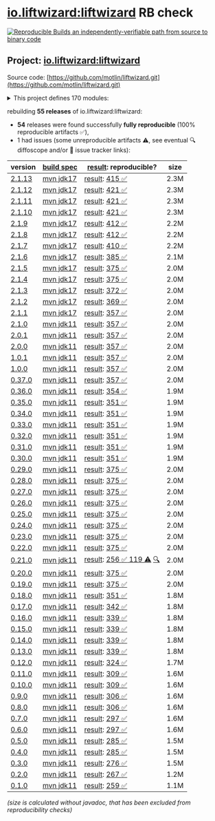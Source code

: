 [io.liftwizard:liftwizard](https://central.sonatype.com/artifact/io.liftwizard/liftwizard/versions) RB check
=======

[![Reproducible Builds](https://reproducible-builds.org/images/logos/rb.svg) an independently-verifiable path from source to binary code](https://reproducible-builds.org/)

## Project: [io.liftwizard:liftwizard](https://central.sonatype.com/artifact/io.liftwizard/liftwizard/versions)

Source code: [https://github.com/motlin/liftwizard.git](https://github.com/motlin/liftwizard.git)

<details><summary>This project defines 170 modules:</summary>

* [io.liftwizard:docs](https://central.sonatype.com/artifact/io.liftwizard/docs/2.1.13)
* [io.liftwizard:liftwizard](https://central.sonatype.com/artifact/io.liftwizard/liftwizard/2.1.13)
* [io.liftwizard:liftwizard-ansi-color-strip](https://central.sonatype.com/artifact/io.liftwizard/liftwizard-ansi-color-strip/2.1.13)
* [io.liftwizard:liftwizard-application](https://central.sonatype.com/artifact/io.liftwizard/liftwizard-application/2.1.13)
* [io.liftwizard:liftwizard-auth](https://central.sonatype.com/artifact/io.liftwizard/liftwizard-auth/2.1.13)
* [io.liftwizard:liftwizard-bom](https://central.sonatype.com/artifact/io.liftwizard/liftwizard-bom/2.1.13)
* [io.liftwizard:liftwizard-bundle](https://central.sonatype.com/artifact/io.liftwizard/liftwizard-bundle/2.1.13)
* [io.liftwizard:liftwizard-bundle-auth-filter](https://central.sonatype.com/artifact/io.liftwizard/liftwizard-bundle-auth-filter/2.1.13)
* [io.liftwizard:liftwizard-bundle-clock](https://central.sonatype.com/artifact/io.liftwizard/liftwizard-bundle-clock/2.1.13)
* [io.liftwizard:liftwizard-bundle-connection-manager](https://central.sonatype.com/artifact/io.liftwizard/liftwizard-bundle-connection-manager/2.1.13)
* [io.liftwizard:liftwizard-bundle-connection-manager-holder](https://central.sonatype.com/artifact/io.liftwizard/liftwizard-bundle-connection-manager-holder/2.1.13)
* [io.liftwizard:liftwizard-bundle-cors](https://central.sonatype.com/artifact/io.liftwizard/liftwizard-bundle-cors/2.1.13)
* [io.liftwizard:liftwizard-bundle-ddl-executor](https://central.sonatype.com/artifact/io.liftwizard/liftwizard-bundle-ddl-executor/2.1.13)
* [io.liftwizard:liftwizard-bundle-dynamic-bundles](https://central.sonatype.com/artifact/io.liftwizard/liftwizard-bundle-dynamic-bundles/2.1.13)
* [io.liftwizard:liftwizard-bundle-environment-config](https://central.sonatype.com/artifact/io.liftwizard/liftwizard-bundle-environment-config/2.1.13)
* [io.liftwizard:liftwizard-bundle-graphql](https://central.sonatype.com/artifact/io.liftwizard/liftwizard-bundle-graphql/2.1.13)
* [io.liftwizard:liftwizard-bundle-h2](https://central.sonatype.com/artifact/io.liftwizard/liftwizard-bundle-h2/2.1.13)
* [io.liftwizard:liftwizard-bundle-healthcheck-common-pool](https://central.sonatype.com/artifact/io.liftwizard/liftwizard-bundle-healthcheck-common-pool/2.1.13)
* [io.liftwizard:liftwizard-bundle-liquibase-migration](https://central.sonatype.com/artifact/io.liftwizard/liftwizard-bundle-liquibase-migration/2.1.13)
* [io.liftwizard:liftwizard-bundle-logging-config](https://central.sonatype.com/artifact/io.liftwizard/liftwizard-bundle-logging-config/2.1.13)
* [io.liftwizard:liftwizard-bundle-logging-http](https://central.sonatype.com/artifact/io.liftwizard/liftwizard-bundle-logging-http/2.1.13)
* [io.liftwizard:liftwizard-bundle-logging-uncaught-exception-handler](https://central.sonatype.com/artifact/io.liftwizard/liftwizard-bundle-logging-uncaught-exception-handler/2.1.13)
* [io.liftwizard:liftwizard-bundle-named-data-source](https://central.sonatype.com/artifact/io.liftwizard/liftwizard-bundle-named-data-source/2.1.13)
* [io.liftwizard:liftwizard-bundle-object-mapper](https://central.sonatype.com/artifact/io.liftwizard/liftwizard-bundle-object-mapper/2.1.13)
* [io.liftwizard:liftwizard-bundle-prioritized-api](https://central.sonatype.com/artifact/io.liftwizard/liftwizard-bundle-prioritized-api/2.1.13)
* [io.liftwizard:liftwizard-bundle-reladomo](https://central.sonatype.com/artifact/io.liftwizard/liftwizard-bundle-reladomo/2.1.13)
* [io.liftwizard:liftwizard-bundle-spa-redirect-filter](https://central.sonatype.com/artifact/io.liftwizard/liftwizard-bundle-spa-redirect-filter/2.1.13)
* [io.liftwizard:liftwizard-bundle-system-properties](https://central.sonatype.com/artifact/io.liftwizard/liftwizard-bundle-system-properties/2.1.13)
* [io.liftwizard:liftwizard-bundle-timezone](https://central.sonatype.com/artifact/io.liftwizard/liftwizard-bundle-timezone/2.1.13)
* [io.liftwizard:liftwizard-bundle-uuid](https://central.sonatype.com/artifact/io.liftwizard/liftwizard-bundle-uuid/2.1.13)
* [io.liftwizard:liftwizard-checkstyle](https://central.sonatype.com/artifact/io.liftwizard/liftwizard-checkstyle/2.1.13)
* [io.liftwizard:liftwizard-clock](https://central.sonatype.com/artifact/io.liftwizard/liftwizard-clock/2.1.13)
* [io.liftwizard:liftwizard-clock-incrementing](https://central.sonatype.com/artifact/io.liftwizard/liftwizard-clock-incrementing/2.1.13)
* [io.liftwizard:liftwizard-config](https://central.sonatype.com/artifact/io.liftwizard/liftwizard-config/2.1.13)
* [io.liftwizard:liftwizard-config-abstract](https://central.sonatype.com/artifact/io.liftwizard/liftwizard-config-abstract/2.1.13)
* [io.liftwizard:liftwizard-config-auth-filter](https://central.sonatype.com/artifact/io.liftwizard/liftwizard-config-auth-filter/2.1.13)
* [io.liftwizard:liftwizard-config-auth-filter-firebase](https://central.sonatype.com/artifact/io.liftwizard/liftwizard-config-auth-filter-firebase/2.1.13)
* [io.liftwizard:liftwizard-config-auth-filter-header](https://central.sonatype.com/artifact/io.liftwizard/liftwizard-config-auth-filter-header/2.1.13)
* [io.liftwizard:liftwizard-config-auth-filter-impersonation](https://central.sonatype.com/artifact/io.liftwizard/liftwizard-config-auth-filter-impersonation/2.1.13)
* [io.liftwizard:liftwizard-config-clock](https://central.sonatype.com/artifact/io.liftwizard/liftwizard-config-clock/2.1.13)
* [io.liftwizard:liftwizard-config-clock-fixed](https://central.sonatype.com/artifact/io.liftwizard/liftwizard-config-clock-fixed/2.1.13)
* [io.liftwizard:liftwizard-config-clock-incrementing](https://central.sonatype.com/artifact/io.liftwizard/liftwizard-config-clock-incrementing/2.1.13)
* [io.liftwizard:liftwizard-config-clock-system](https://central.sonatype.com/artifact/io.liftwizard/liftwizard-config-clock-system/2.1.13)
* [io.liftwizard:liftwizard-config-connection-manager](https://central.sonatype.com/artifact/io.liftwizard/liftwizard-config-connection-manager/2.1.13)
* [io.liftwizard:liftwizard-config-cors](https://central.sonatype.com/artifact/io.liftwizard/liftwizard-config-cors/2.1.13)
* [io.liftwizard:liftwizard-config-data-source](https://central.sonatype.com/artifact/io.liftwizard/liftwizard-config-data-source/2.1.13)
* [io.liftwizard:liftwizard-config-ddl-executor](https://central.sonatype.com/artifact/io.liftwizard/liftwizard-config-ddl-executor/2.1.13)
* [io.liftwizard:liftwizard-config-enabled](https://central.sonatype.com/artifact/io.liftwizard/liftwizard-config-enabled/2.1.13)
* [io.liftwizard:liftwizard-config-executor-service](https://central.sonatype.com/artifact/io.liftwizard/liftwizard-config-executor-service/2.1.13)
* [io.liftwizard:liftwizard-config-graphql](https://central.sonatype.com/artifact/io.liftwizard/liftwizard-config-graphql/2.1.13)
* [io.liftwizard:liftwizard-config-h2](https://central.sonatype.com/artifact/io.liftwizard/liftwizard-config-h2/2.1.13)
* [io.liftwizard:liftwizard-config-healthcheck-common-pool](https://central.sonatype.com/artifact/io.liftwizard/liftwizard-config-healthcheck-common-pool/2.1.13)
* [io.liftwizard:liftwizard-config-liquibase-migration](https://central.sonatype.com/artifact/io.liftwizard/liftwizard-config-liquibase-migration/2.1.13)
* [io.liftwizard:liftwizard-config-logging-buffered](https://central.sonatype.com/artifact/io.liftwizard/liftwizard-config-logging-buffered/2.1.13)
* [io.liftwizard:liftwizard-config-logging-config](https://central.sonatype.com/artifact/io.liftwizard/liftwizard-config-logging-config/2.1.13)
* [io.liftwizard:liftwizard-config-logging-filter-janino](https://central.sonatype.com/artifact/io.liftwizard/liftwizard-config-logging-filter-janino/2.1.13)
* [io.liftwizard:liftwizard-config-logging-filter-requesturl](https://central.sonatype.com/artifact/io.liftwizard/liftwizard-config-logging-filter-requesturl/2.1.13)
* [io.liftwizard:liftwizard-config-logging-http](https://central.sonatype.com/artifact/io.liftwizard/liftwizard-config-logging-http/2.1.13)
* [io.liftwizard:liftwizard-config-logging-logstash](https://central.sonatype.com/artifact/io.liftwizard/liftwizard-config-logging-logstash/2.1.13)
* [io.liftwizard:liftwizard-config-logging-logstash-console](https://central.sonatype.com/artifact/io.liftwizard/liftwizard-config-logging-logstash-console/2.1.13)
* [io.liftwizard:liftwizard-config-logging-logstash-encoder](https://central.sonatype.com/artifact/io.liftwizard/liftwizard-config-logging-logstash-encoder/2.1.13)
* [io.liftwizard:liftwizard-config-logging-logstash-file](https://central.sonatype.com/artifact/io.liftwizard/liftwizard-config-logging-logstash-file/2.1.13)
* [io.liftwizard:liftwizard-config-logging-logzio](https://central.sonatype.com/artifact/io.liftwizard/liftwizard-config-logging-logzio/2.1.13)
* [io.liftwizard:liftwizard-config-metrics-reporter-log4j](https://central.sonatype.com/artifact/io.liftwizard/liftwizard-config-metrics-reporter-log4j/2.1.13)
* [io.liftwizard:liftwizard-config-metrics-reporter-logback](https://central.sonatype.com/artifact/io.liftwizard/liftwizard-config-metrics-reporter-logback/2.1.13)
* [io.liftwizard:liftwizard-config-metrics-reporter-slf4j](https://central.sonatype.com/artifact/io.liftwizard/liftwizard-config-metrics-reporter-slf4j/2.1.13)
* [io.liftwizard:liftwizard-config-object-mapper](https://central.sonatype.com/artifact/io.liftwizard/liftwizard-config-object-mapper/2.1.13)
* [io.liftwizard:liftwizard-config-reladomo](https://central.sonatype.com/artifact/io.liftwizard/liftwizard-config-reladomo/2.1.13)
* [io.liftwizard:liftwizard-config-spa-redirect-filter](https://central.sonatype.com/artifact/io.liftwizard/liftwizard-config-spa-redirect-filter/2.1.13)
* [io.liftwizard:liftwizard-config-system-properties](https://central.sonatype.com/artifact/io.liftwizard/liftwizard-config-system-properties/2.1.13)
* [io.liftwizard:liftwizard-config-timezone](https://central.sonatype.com/artifact/io.liftwizard/liftwizard-config-timezone/2.1.13)
* [io.liftwizard:liftwizard-config-uuid](https://central.sonatype.com/artifact/io.liftwizard/liftwizard-config-uuid/2.1.13)
* [io.liftwizard:liftwizard-config-uuid-seed](https://central.sonatype.com/artifact/io.liftwizard/liftwizard-config-uuid-seed/2.1.13)
* [io.liftwizard:liftwizard-config-uuid-system](https://central.sonatype.com/artifact/io.liftwizard/liftwizard-config-uuid-system/2.1.13)
* [io.liftwizard:liftwizard-configuration-factory-json](https://central.sonatype.com/artifact/io.liftwizard/liftwizard-configuration-factory-json/2.1.13)
* [io.liftwizard:liftwizard-connection-manager](https://central.sonatype.com/artifact/io.liftwizard/liftwizard-connection-manager/2.1.13)
* [io.liftwizard:liftwizard-connection-manager-h2-memory](https://central.sonatype.com/artifact/io.liftwizard/liftwizard-connection-manager-h2-memory/2.1.13)
* [io.liftwizard:liftwizard-connection-manager-heroku](https://central.sonatype.com/artifact/io.liftwizard/liftwizard-connection-manager-heroku/2.1.13)
* [io.liftwizard:liftwizard-connection-manager-holder](https://central.sonatype.com/artifact/io.liftwizard/liftwizard-connection-manager-holder/2.1.13)
* [io.liftwizard:liftwizard-ddl-executor](https://central.sonatype.com/artifact/io.liftwizard/liftwizard-ddl-executor/2.1.13)
* [io.liftwizard:liftwizard-dependencies](https://central.sonatype.com/artifact/io.liftwizard/liftwizard-dependencies/2.1.13)
* [io.liftwizard:liftwizard-example-resources](https://central.sonatype.com/artifact/io.liftwizard/liftwizard-example-resources/2.1.13)
* [io.liftwizard:liftwizard-firebase-dependencies](https://central.sonatype.com/artifact/io.liftwizard/liftwizard-firebase-dependencies/2.1.13)
* [io.liftwizard:liftwizard-generator-plugins](https://central.sonatype.com/artifact/io.liftwizard/liftwizard-generator-plugins/2.1.13)
* [io.liftwizard:liftwizard-generator-reladomo-code-plugin](https://central.sonatype.com/artifact/io.liftwizard/liftwizard-generator-reladomo-code-plugin/2.1.13)
* [io.liftwizard:liftwizard-generator-reladomo-database-plugin](https://central.sonatype.com/artifact/io.liftwizard/liftwizard-generator-reladomo-database-plugin/2.1.13)
* [io.liftwizard:liftwizard-generator-xsd2bean-plugin](https://central.sonatype.com/artifact/io.liftwizard/liftwizard-generator-xsd2bean-plugin/2.1.13)
* [io.liftwizard:liftwizard-grandparent-build](https://central.sonatype.com/artifact/io.liftwizard/liftwizard-grandparent-build/2.1.13)
* [io.liftwizard:liftwizard-graphql](https://central.sonatype.com/artifact/io.liftwizard/liftwizard-graphql/2.1.13)
* [io.liftwizard:liftwizard-graphql-data-fetcher](https://central.sonatype.com/artifact/io.liftwizard/liftwizard-graphql-data-fetcher/2.1.13)
* [io.liftwizard:liftwizard-graphql-data-fetcher-async](https://central.sonatype.com/artifact/io.liftwizard/liftwizard-graphql-data-fetcher-async/2.1.13)
* [io.liftwizard:liftwizard-graphql-exception](https://central.sonatype.com/artifact/io.liftwizard/liftwizard-graphql-exception/2.1.13)
* [io.liftwizard:liftwizard-graphql-finder-fetcher](https://central.sonatype.com/artifact/io.liftwizard/liftwizard-graphql-finder-fetcher/2.1.13)
* [io.liftwizard:liftwizard-graphql-instrumentation](https://central.sonatype.com/artifact/io.liftwizard/liftwizard-graphql-instrumentation/2.1.13)
* [io.liftwizard:liftwizard-graphql-instrumentation-logging](https://central.sonatype.com/artifact/io.liftwizard/liftwizard-graphql-instrumentation-logging/2.1.13)
* [io.liftwizard:liftwizard-graphql-instrumentation-metrics](https://central.sonatype.com/artifact/io.liftwizard/liftwizard-graphql-instrumentation-metrics/2.1.13)
* [io.liftwizard:liftwizard-graphql-operation-fetcher](https://central.sonatype.com/artifact/io.liftwizard/liftwizard-graphql-operation-fetcher/2.1.13)
* [io.liftwizard:liftwizard-graphql-query-schema](https://central.sonatype.com/artifact/io.liftwizard/liftwizard-graphql-query-schema/2.1.13)
* [io.liftwizard:liftwizard-graphql-reladomo-meta](https://central.sonatype.com/artifact/io.liftwizard/liftwizard-graphql-reladomo-meta/2.1.13)
* [io.liftwizard:liftwizard-graphql-scalar-temporal](https://central.sonatype.com/artifact/io.liftwizard/liftwizard-graphql-scalar-temporal/2.1.13)
* [io.liftwizard:liftwizard-healthcheck-common-pool](https://central.sonatype.com/artifact/io.liftwizard/liftwizard-healthcheck-common-pool/2.1.13)
* [io.liftwizard:liftwizard-healthcheck-reladomo](https://central.sonatype.com/artifact/io.liftwizard/liftwizard-healthcheck-reladomo/2.1.13)
* [io.liftwizard:liftwizard-jackson](https://central.sonatype.com/artifact/io.liftwizard/liftwizard-jackson/2.1.13)
* [io.liftwizard:liftwizard-jackson-config](https://central.sonatype.com/artifact/io.liftwizard/liftwizard-jackson-config/2.1.13)
* [io.liftwizard:liftwizard-jackson-pretty-printer](https://central.sonatype.com/artifact/io.liftwizard/liftwizard-jackson-pretty-printer/2.1.13)
* [io.liftwizard:liftwizard-jetty-admin-login-service](https://central.sonatype.com/artifact/io.liftwizard/liftwizard-jetty-admin-login-service/2.1.13)
* [io.liftwizard:liftwizard-junit-application-testing](https://central.sonatype.com/artifact/io.liftwizard/liftwizard-junit-application-testing/2.1.13)
* [io.liftwizard:liftwizard-junit-extension-app](https://central.sonatype.com/artifact/io.liftwizard/liftwizard-junit-extension-app/2.1.13)
* [io.liftwizard:liftwizard-junit-extension-error-collector](https://central.sonatype.com/artifact/io.liftwizard/liftwizard-junit-extension-error-collector/2.1.13)
* [io.liftwizard:liftwizard-junit-extension-liquibase-migrations](https://central.sonatype.com/artifact/io.liftwizard/liftwizard-junit-extension-liquibase-migrations/2.1.13)
* [io.liftwizard:liftwizard-junit-extension-log-marker](https://central.sonatype.com/artifact/io.liftwizard/liftwizard-junit-extension-log-marker/2.1.13)
* [io.liftwizard:liftwizard-junit-extension-match-abstract](https://central.sonatype.com/artifact/io.liftwizard/liftwizard-junit-extension-match-abstract/2.1.13)
* [io.liftwizard:liftwizard-junit-extension-match-file](https://central.sonatype.com/artifact/io.liftwizard/liftwizard-junit-extension-match-file/2.1.13)
* [io.liftwizard:liftwizard-junit-extension-match-json](https://central.sonatype.com/artifact/io.liftwizard/liftwizard-junit-extension-match-json/2.1.13)
* [io.liftwizard:liftwizard-junit-rule-liquibase-migrations](https://central.sonatype.com/artifact/io.liftwizard/liftwizard-junit-rule-liquibase-migrations/2.1.13)
* [io.liftwizard:liftwizard-junit-rule-log-marker](https://central.sonatype.com/artifact/io.liftwizard/liftwizard-junit-rule-log-marker/2.1.13)
* [io.liftwizard:liftwizard-junit-rule-match-abstract](https://central.sonatype.com/artifact/io.liftwizard/liftwizard-junit-rule-match-abstract/2.1.13)
* [io.liftwizard:liftwizard-junit-rule-match-file](https://central.sonatype.com/artifact/io.liftwizard/liftwizard-junit-rule-match-file/2.1.13)
* [io.liftwizard:liftwizard-junit-rule-match-json](https://central.sonatype.com/artifact/io.liftwizard/liftwizard-junit-rule-match-json/2.1.13)
* [io.liftwizard:liftwizard-liquibase-simulated-sequence](https://central.sonatype.com/artifact/io.liftwizard/liftwizard-liquibase-simulated-sequence/2.1.13)
* [io.liftwizard:liftwizard-logging](https://central.sonatype.com/artifact/io.liftwizard/liftwizard-logging/2.1.13)
* [io.liftwizard:liftwizard-logging-buffered-appender](https://central.sonatype.com/artifact/io.liftwizard/liftwizard-logging-buffered-appender/2.1.13)
* [io.liftwizard:liftwizard-logging-filter-requesturl](https://central.sonatype.com/artifact/io.liftwizard/liftwizard-logging-filter-requesturl/2.1.13)
* [io.liftwizard:liftwizard-logging-mdc-closeable](https://central.sonatype.com/artifact/io.liftwizard/liftwizard-logging-mdc-closeable/2.1.13)
* [io.liftwizard:liftwizard-logging-p6spy](https://central.sonatype.com/artifact/io.liftwizard/liftwizard-logging-p6spy/2.1.13)
* [io.liftwizard:liftwizard-logging-uncaught-exception-handler](https://central.sonatype.com/artifact/io.liftwizard/liftwizard-logging-uncaught-exception-handler/2.1.13)
* [io.liftwizard:liftwizard-managed-file-system](https://central.sonatype.com/artifact/io.liftwizard/liftwizard-managed-file-system/2.1.13)
* [io.liftwizard:liftwizard-maven-build](https://central.sonatype.com/artifact/io.liftwizard/liftwizard-maven-build/2.1.13)
* [io.liftwizard:liftwizard-maven-reladomo-logger](https://central.sonatype.com/artifact/io.liftwizard/liftwizard-maven-reladomo-logger/2.1.13)
* [io.liftwizard:liftwizard-metrics-reporter-log4j](https://central.sonatype.com/artifact/io.liftwizard/liftwizard-metrics-reporter-log4j/2.1.13)
* [io.liftwizard:liftwizard-metrics-reporter-slf4j](https://central.sonatype.com/artifact/io.liftwizard/liftwizard-metrics-reporter-slf4j/2.1.13)
* [io.liftwizard:liftwizard-minimal-parent](https://central.sonatype.com/artifact/io.liftwizard/liftwizard-minimal-parent/2.1.13)
* [io.liftwizard:liftwizard-named-data-source-factory](https://central.sonatype.com/artifact/io.liftwizard/liftwizard-named-data-source-factory/2.1.13)
* [io.liftwizard:liftwizard-parent-build](https://central.sonatype.com/artifact/io.liftwizard/liftwizard-parent-build/2.1.13)
* [io.liftwizard:liftwizard-principal-firebase](https://central.sonatype.com/artifact/io.liftwizard/liftwizard-principal-firebase/2.1.13)
* [io.liftwizard:liftwizard-profile-parent](https://central.sonatype.com/artifact/io.liftwizard/liftwizard-profile-parent/2.1.13)
* [io.liftwizard:liftwizard-reladomo](https://central.sonatype.com/artifact/io.liftwizard/liftwizard-reladomo/2.1.13)
* [io.liftwizard:liftwizard-reladomo-graphql-data-fetcher](https://central.sonatype.com/artifact/io.liftwizard/liftwizard-reladomo-graphql-data-fetcher/2.1.13)
* [io.liftwizard:liftwizard-reladomo-graphql-deep-fetcher](https://central.sonatype.com/artifact/io.liftwizard/liftwizard-reladomo-graphql-deep-fetcher/2.1.13)
* [io.liftwizard:liftwizard-reladomo-graphql-operation](https://central.sonatype.com/artifact/io.liftwizard/liftwizard-reladomo-graphql-operation/2.1.13)
* [io.liftwizard:liftwizard-reladomo-operation-compiler](https://central.sonatype.com/artifact/io.liftwizard/liftwizard-reladomo-operation-compiler/2.1.13)
* [io.liftwizard:liftwizard-reladomo-operation-grammar](https://central.sonatype.com/artifact/io.liftwizard/liftwizard-reladomo-operation-grammar/2.1.13)
* [io.liftwizard:liftwizard-reladomo-serialize](https://central.sonatype.com/artifact/io.liftwizard/liftwizard-reladomo-serialize/2.1.13)
* [io.liftwizard:liftwizard-reladomo-simulated-sequence](https://central.sonatype.com/artifact/io.liftwizard/liftwizard-reladomo-simulated-sequence/2.1.13)
* [io.liftwizard:liftwizard-reladomo-simulated-sequence-ddls](https://central.sonatype.com/artifact/io.liftwizard/liftwizard-reladomo-simulated-sequence-ddls/2.1.13)
* [io.liftwizard:liftwizard-reladomo-test-extension](https://central.sonatype.com/artifact/io.liftwizard/liftwizard-reladomo-test-extension/2.1.13)
* [io.liftwizard:liftwizard-reladomo-test-resource-writer](https://central.sonatype.com/artifact/io.liftwizard/liftwizard-reladomo-test-resource-writer/2.1.13)
* [io.liftwizard:liftwizard-reladomo-test-rule](https://central.sonatype.com/artifact/io.liftwizard/liftwizard-reladomo-test-rule/2.1.13)
* [io.liftwizard:liftwizard-reladomo-timestamp](https://central.sonatype.com/artifact/io.liftwizard/liftwizard-reladomo-timestamp/2.1.13)
* [io.liftwizard:liftwizard-rewrite](https://central.sonatype.com/artifact/io.liftwizard/liftwizard-rewrite/2.1.13)
* [io.liftwizard:liftwizard-servlet](https://central.sonatype.com/artifact/io.liftwizard/liftwizard-servlet/2.1.13)
* [io.liftwizard:liftwizard-servlet-logging](https://central.sonatype.com/artifact/io.liftwizard/liftwizard-servlet-logging/2.1.13)
* [io.liftwizard:liftwizard-servlet-logging-correlation-id](https://central.sonatype.com/artifact/io.liftwizard/liftwizard-servlet-logging-correlation-id/2.1.13)
* [io.liftwizard:liftwizard-servlet-logging-log4j-map](https://central.sonatype.com/artifact/io.liftwizard/liftwizard-servlet-logging-log4j-map/2.1.13)
* [io.liftwizard:liftwizard-servlet-logging-logstash-encoder](https://central.sonatype.com/artifact/io.liftwizard/liftwizard-servlet-logging-logstash-encoder/2.1.13)
* [io.liftwizard:liftwizard-servlet-logging-mdc](https://central.sonatype.com/artifact/io.liftwizard/liftwizard-servlet-logging-mdc/2.1.13)
* [io.liftwizard:liftwizard-servlet-logging-mdc-clear-all](https://central.sonatype.com/artifact/io.liftwizard/liftwizard-servlet-logging-mdc-clear-all/2.1.13)
* [io.liftwizard:liftwizard-servlet-logging-mdc-clear-keys](https://central.sonatype.com/artifact/io.liftwizard/liftwizard-servlet-logging-mdc-clear-keys/2.1.13)
* [io.liftwizard:liftwizard-servlet-logging-opentracing](https://central.sonatype.com/artifact/io.liftwizard/liftwizard-servlet-logging-opentracing/2.1.13)
* [io.liftwizard:liftwizard-servlet-logging-resource-info](https://central.sonatype.com/artifact/io.liftwizard/liftwizard-servlet-logging-resource-info/2.1.13)
* [io.liftwizard:liftwizard-servlet-logging-structured-argument](https://central.sonatype.com/artifact/io.liftwizard/liftwizard-servlet-logging-structured-argument/2.1.13)
* [io.liftwizard:liftwizard-servlet-logging-structured-duration](https://central.sonatype.com/artifact/io.liftwizard/liftwizard-servlet-logging-structured-duration/2.1.13)
* [io.liftwizard:liftwizard-servlet-logging-structured-reladomo](https://central.sonatype.com/artifact/io.liftwizard/liftwizard-servlet-logging-structured-reladomo/2.1.13)
* [io.liftwizard:liftwizard-servlet-logging-structured-status-info](https://central.sonatype.com/artifact/io.liftwizard/liftwizard-servlet-logging-structured-status-info/2.1.13)
* [io.liftwizard:liftwizard-servlet-logging-typesafe](https://central.sonatype.com/artifact/io.liftwizard/liftwizard-servlet-logging-typesafe/2.1.13)
* [io.liftwizard:liftwizard-servlet-spa-redirect-filter](https://central.sonatype.com/artifact/io.liftwizard/liftwizard-servlet-spa-redirect-filter/2.1.13)
* [io.liftwizard:liftwizard-task-reladomo-clear-cache](https://central.sonatype.com/artifact/io.liftwizard/liftwizard-task-reladomo-clear-cache/2.1.13)
* [io.liftwizard:liftwizard-test](https://central.sonatype.com/artifact/io.liftwizard/liftwizard-test/2.1.13)
* [io.liftwizard:liftwizard-utility](https://central.sonatype.com/artifact/io.liftwizard/liftwizard-utility/2.1.13)
* [io.liftwizard:liftwizard-uuid](https://central.sonatype.com/artifact/io.liftwizard/liftwizard-uuid/2.1.13)
</details>

rebuilding **55 releases** of io.liftwizard:liftwizard:
- **54** releases were found successfully **fully reproducible** (100% reproducible artifacts :white_check_mark:),
- 1 had issues (some unreproducible artifacts :warning:, see eventual :mag: diffoscope and/or :memo: issue tracker links):

| version | [build spec](/BUILDSPEC.md) | [result](https://reproducible-builds.org/docs/jvm/): reproducible? | size |
| -- | --------- | ------ | -- |
| [2.1.13](https://central.sonatype.com/artifact/io.liftwizard/liftwizard/2.1.13/pom) | [mvn jdk17](liftwizard-2.1.13.buildspec) | [result](liftwizard-2.1.13.buildinfo): [415 :white_check_mark: ](liftwizard-2.1.13.buildcompare) | 2.3M |
| [2.1.12](https://central.sonatype.com/artifact/io.liftwizard/liftwizard/2.1.12/pom) | [mvn jdk17](liftwizard-2.1.12.buildspec) | [result](liftwizard-2.1.12.buildinfo): [421 :white_check_mark: ](liftwizard-2.1.12.buildcompare) | 2.3M |
| [2.1.11](https://central.sonatype.com/artifact/io.liftwizard/liftwizard/2.1.11/pom) | [mvn jdk17](liftwizard-2.1.11.buildspec) | [result](liftwizard-2.1.11.buildinfo): [421 :white_check_mark: ](liftwizard-2.1.11.buildcompare) | 2.3M |
| [2.1.10](https://central.sonatype.com/artifact/io.liftwizard/liftwizard/2.1.10/pom) | [mvn jdk17](liftwizard-2.1.10.buildspec) | [result](liftwizard-2.1.10.buildinfo): [421 :white_check_mark: ](liftwizard-2.1.10.buildcompare) | 2.3M |
| [2.1.9](https://central.sonatype.com/artifact/io.liftwizard/liftwizard/2.1.9/pom) | [mvn jdk17](liftwizard-2.1.9.buildspec) | [result](liftwizard-2.1.9.buildinfo): [412 :white_check_mark: ](liftwizard-2.1.9.buildcompare) | 2.2M |
| [2.1.8](https://central.sonatype.com/artifact/io.liftwizard/liftwizard/2.1.8/pom) | [mvn jdk17](liftwizard-2.1.8.buildspec) | [result](liftwizard-2.1.8.buildinfo): [412 :white_check_mark: ](liftwizard-2.1.8.buildcompare) | 2.2M |
| [2.1.7](https://central.sonatype.com/artifact/io.liftwizard/liftwizard/2.1.7/pom) | [mvn jdk17](liftwizard-2.1.7.buildspec) | [result](liftwizard-2.1.7.buildinfo): [410 :white_check_mark: ](liftwizard-2.1.7.buildcompare) | 2.2M |
| [2.1.6](https://central.sonatype.com/artifact/io.liftwizard/liftwizard/2.1.6/pom) | [mvn jdk17](liftwizard-2.1.6.buildspec) | [result](liftwizard-2.1.6.buildinfo): [385 :white_check_mark: ](liftwizard-2.1.6.buildcompare) | 2.1M |
| [2.1.5](https://central.sonatype.com/artifact/io.liftwizard/liftwizard/2.1.5/pom) | [mvn jdk17](liftwizard-2.1.5.buildspec) | [result](liftwizard-2.1.5.buildinfo): [375 :white_check_mark: ](liftwizard-2.1.5.buildcompare) | 2.0M |
| [2.1.4](https://central.sonatype.com/artifact/io.liftwizard/liftwizard/2.1.4/pom) | [mvn jdk17](liftwizard-2.1.4.buildspec) | [result](liftwizard-2.1.4.buildinfo): [375 :white_check_mark: ](liftwizard-2.1.4.buildcompare) | 2.0M |
| [2.1.3](https://central.sonatype.com/artifact/io.liftwizard/liftwizard/2.1.3/pom) | [mvn jdk17](liftwizard-2.1.3.buildspec) | [result](liftwizard-2.1.3.buildinfo): [372 :white_check_mark: ](liftwizard-2.1.3.buildcompare) | 2.0M |
| [2.1.2](https://central.sonatype.com/artifact/io.liftwizard/liftwizard/2.1.2/pom) | [mvn jdk17](liftwizard-2.1.2.buildspec) | [result](liftwizard-2.1.2.buildinfo): [369 :white_check_mark: ](liftwizard-2.1.2.buildcompare) | 2.0M |
| [2.1.1](https://central.sonatype.com/artifact/io.liftwizard/liftwizard/2.1.1/pom) | [mvn jdk17](liftwizard-2.1.1.buildspec) | [result](liftwizard-2.1.1.buildinfo): [357 :white_check_mark: ](liftwizard-2.1.1.buildcompare) | 2.0M |
| [2.1.0](https://central.sonatype.com/artifact/io.liftwizard/liftwizard/2.1.0/pom) | [mvn jdk11](liftwizard-2.1.0.buildspec) | [result](liftwizard-2.1.0.buildinfo): [357 :white_check_mark: ](liftwizard-2.1.0.buildcompare) | 2.0M |
| [2.0.1](https://central.sonatype.com/artifact/io.liftwizard/liftwizard/2.0.1/pom) | [mvn jdk11](liftwizard-2.0.1.buildspec) | [result](liftwizard-2.0.1.buildinfo): [357 :white_check_mark: ](liftwizard-2.0.1.buildcompare) | 2.0M |
| [2.0.0](https://central.sonatype.com/artifact/io.liftwizard/liftwizard/2.0.0/pom) | [mvn jdk11](liftwizard-2.0.0.buildspec) | [result](liftwizard-2.0.0.buildinfo): [357 :white_check_mark: ](liftwizard-2.0.0.buildcompare) | 2.0M |
| [1.0.1](https://central.sonatype.com/artifact/io.liftwizard/liftwizard/1.0.1/pom) | [mvn jdk11](liftwizard-1.0.1.buildspec) | [result](liftwizard-1.0.1.buildinfo): [357 :white_check_mark: ](liftwizard-1.0.1.buildcompare) | 2.0M |
| [1.0.0](https://central.sonatype.com/artifact/io.liftwizard/liftwizard/1.0.0/pom) | [mvn jdk11](liftwizard-1.0.0.buildspec) | [result](liftwizard-1.0.0.buildinfo): [357 :white_check_mark: ](liftwizard-1.0.0.buildcompare) | 2.0M |
| [0.37.0](https://central.sonatype.com/artifact/io.liftwizard/liftwizard/0.37.0/pom) | [mvn jdk11](liftwizard-0.37.0.buildspec) | [result](liftwizard-0.37.0.buildinfo): [357 :white_check_mark: ](liftwizard-0.37.0.buildcompare) | 2.0M |
| [0.36.0](https://central.sonatype.com/artifact/io.liftwizard/liftwizard/0.36.0/pom) | [mvn jdk11](liftwizard-0.36.0.buildspec) | [result](liftwizard-0.36.0.buildinfo): [354 :white_check_mark: ](liftwizard-0.36.0.buildcompare) | 1.9M |
| [0.35.0](https://central.sonatype.com/artifact/io.liftwizard/liftwizard/0.35.0/pom) | [mvn jdk11](liftwizard-0.35.0.buildspec) | [result](liftwizard-0.35.0.buildinfo): [351 :white_check_mark: ](liftwizard-0.35.0.buildcompare) | 1.9M |
| [0.34.0](https://central.sonatype.com/artifact/io.liftwizard/liftwizard/0.34.0/pom) | [mvn jdk11](liftwizard-0.34.0.buildspec) | [result](liftwizard-0.34.0.buildinfo): [351 :white_check_mark: ](liftwizard-0.34.0.buildcompare) | 1.9M |
| [0.33.0](https://central.sonatype.com/artifact/io.liftwizard/liftwizard/0.33.0/pom) | [mvn jdk11](liftwizard-0.33.0.buildspec) | [result](liftwizard-0.33.0.buildinfo): [351 :white_check_mark: ](liftwizard-0.33.0.buildcompare) | 1.9M |
| [0.32.0](https://central.sonatype.com/artifact/io.liftwizard/liftwizard/0.32.0/pom) | [mvn jdk11](liftwizard-0.32.0.buildspec) | [result](liftwizard-0.32.0.buildinfo): [351 :white_check_mark: ](liftwizard-0.32.0.buildcompare) | 1.9M |
| [0.31.0](https://central.sonatype.com/artifact/io.liftwizard/liftwizard/0.31.0/pom) | [mvn jdk11](liftwizard-0.31.0.buildspec) | [result](liftwizard-0.31.0.buildinfo): [351 :white_check_mark: ](liftwizard-0.31.0.buildcompare) | 1.9M |
| [0.30.0](https://central.sonatype.com/artifact/io.liftwizard/liftwizard/0.30.0/pom) | [mvn jdk11](liftwizard-0.30.0.buildspec) | [result](liftwizard-0.30.0.buildinfo): [351 :white_check_mark: ](liftwizard-0.30.0.buildcompare) | 1.9M |
| [0.29.0](https://central.sonatype.com/artifact/io.liftwizard/liftwizard/0.29.0/pom) | [mvn jdk11](liftwizard-0.29.0.buildspec) | [result](liftwizard-0.29.0.buildinfo): [375 :white_check_mark: ](liftwizard-0.29.0.buildcompare) | 2.0M |
| [0.28.0](https://central.sonatype.com/artifact/io.liftwizard/liftwizard/0.28.0/pom) | [mvn jdk11](liftwizard-0.28.0.buildspec) | [result](liftwizard-0.28.0.buildinfo): [375 :white_check_mark: ](liftwizard-0.28.0.buildcompare) | 2.0M |
| [0.27.0](https://central.sonatype.com/artifact/io.liftwizard/liftwizard/0.27.0/pom) | [mvn jdk11](liftwizard-0.27.0.buildspec) | [result](liftwizard-0.27.0.buildinfo): [375 :white_check_mark: ](liftwizard-0.27.0.buildcompare) | 2.0M |
| [0.26.0](https://central.sonatype.com/artifact/io.liftwizard/liftwizard/0.26.0/pom) | [mvn jdk11](liftwizard-0.26.0.buildspec) | [result](liftwizard-0.26.0.buildinfo): [375 :white_check_mark: ](liftwizard-0.26.0.buildcompare) | 2.0M |
| [0.25.0](https://central.sonatype.com/artifact/io.liftwizard/liftwizard/0.25.0/pom) | [mvn jdk11](liftwizard-0.25.0.buildspec) | [result](liftwizard-0.25.0.buildinfo): [375 :white_check_mark: ](liftwizard-0.25.0.buildcompare) | 2.0M |
| [0.24.0](https://central.sonatype.com/artifact/io.liftwizard/liftwizard/0.24.0/pom) | [mvn jdk11](liftwizard-0.24.0.buildspec) | [result](liftwizard-0.24.0.buildinfo): [375 :white_check_mark: ](liftwizard-0.24.0.buildcompare) | 2.0M |
| [0.23.0](https://central.sonatype.com/artifact/io.liftwizard/liftwizard/0.23.0/pom) | [mvn jdk11](liftwizard-0.23.0.buildspec) | [result](liftwizard-0.23.0.buildinfo): [375 :white_check_mark: ](liftwizard-0.23.0.buildcompare) | 2.0M |
| [0.22.0](https://central.sonatype.com/artifact/io.liftwizard/liftwizard/0.22.0/pom) | [mvn jdk11](liftwizard-0.22.0.buildspec) | [result](liftwizard-0.22.0.buildinfo): [375 :white_check_mark: ](liftwizard-0.22.0.buildcompare) | 2.0M |
| [0.21.0](https://central.sonatype.com/artifact/io.liftwizard/liftwizard/0.21.0/pom) | [mvn jdk11](liftwizard-0.21.0.buildspec) | [result](liftwizard-0.21.0.buildinfo): [256 :white_check_mark:  119 :warning:](liftwizard-0.21.0.buildcompare) [:mag:](liftwizard-0.21.0.diffoscope) | 2.0M |
| [0.20.0](https://central.sonatype.com/artifact/io.liftwizard/liftwizard/0.20.0/pom) | [mvn jdk11](liftwizard-0.20.0.buildspec) | [result](liftwizard-0.20.0.buildinfo): [375 :white_check_mark: ](liftwizard-0.20.0.buildcompare) | 2.0M |
| [0.19.0](https://central.sonatype.com/artifact/io.liftwizard/liftwizard/0.19.0/pom) | [mvn jdk11](liftwizard-0.19.0.buildspec) | [result](liftwizard-0.19.0.buildinfo): [375 :white_check_mark: ](liftwizard-0.19.0.buildcompare) | 2.0M |
| [0.18.0](https://central.sonatype.com/artifact/io.liftwizard/liftwizard/0.18.0/pom) | [mvn jdk11](liftwizard-0.18.0.buildspec) | [result](liftwizard-0.18.0.buildinfo): [351 :white_check_mark: ](liftwizard-0.18.0.buildcompare) | 1.8M |
| [0.17.0](https://central.sonatype.com/artifact/io.liftwizard/liftwizard/0.17.0/pom) | [mvn jdk11](liftwizard-0.17.0.buildspec) | [result](liftwizard-0.17.0.buildinfo): [342 :white_check_mark: ](liftwizard-0.17.0.buildcompare) | 1.8M |
| [0.16.0](https://central.sonatype.com/artifact/io.liftwizard/liftwizard/0.16.0/pom) | [mvn jdk11](liftwizard-0.16.0.buildspec) | [result](liftwizard-0.16.0.buildinfo): [339 :white_check_mark: ](liftwizard-0.16.0.buildcompare) | 1.8M |
| [0.15.0](https://central.sonatype.com/artifact/io.liftwizard/liftwizard/0.15.0/pom) | [mvn jdk11](liftwizard-0.15.0.buildspec) | [result](liftwizard-0.15.0.buildinfo): [339 :white_check_mark: ](liftwizard-0.15.0.buildcompare) | 1.8M |
| [0.14.0](https://central.sonatype.com/artifact/io.liftwizard/liftwizard/0.14.0/pom) | [mvn jdk11](liftwizard-0.14.0.buildspec) | [result](liftwizard-0.14.0.buildinfo): [339 :white_check_mark: ](liftwizard-0.14.0.buildcompare) | 1.8M |
| [0.13.0](https://central.sonatype.com/artifact/io.liftwizard/liftwizard/0.13.0/pom) | [mvn jdk11](liftwizard-0.13.0.buildspec) | [result](liftwizard-0.13.0.buildinfo): [339 :white_check_mark: ](liftwizard-0.13.0.buildcompare) | 1.8M |
| [0.12.0](https://central.sonatype.com/artifact/io.liftwizard/liftwizard/0.12.0/pom) | [mvn jdk11](liftwizard-0.12.0.buildspec) | [result](liftwizard-0.12.0.buildinfo): [324 :white_check_mark: ](liftwizard-0.12.0.buildcompare) | 1.7M |
| [0.11.0](https://central.sonatype.com/artifact/io.liftwizard/liftwizard/0.11.0/pom) | [mvn jdk11](liftwizard-0.11.0.buildspec) | [result](liftwizard-0.11.0.buildinfo): [309 :white_check_mark: ](liftwizard-0.11.0.buildcompare) | 1.6M |
| [0.10.0](https://central.sonatype.com/artifact/io.liftwizard/liftwizard/0.10.0/pom) | [mvn jdk11](liftwizard-0.10.0.buildspec) | [result](liftwizard-0.10.0.buildinfo): [309 :white_check_mark: ](liftwizard-0.10.0.buildcompare) | 1.6M |
| [0.9.0](https://central.sonatype.com/artifact/io.liftwizard/liftwizard/0.9.0/pom) | [mvn jdk11](liftwizard-0.9.0.buildspec) | [result](liftwizard-0.9.0.buildinfo): [306 :white_check_mark: ](liftwizard-0.9.0.buildcompare) | 1.6M |
| [0.8.0](https://central.sonatype.com/artifact/io.liftwizard/liftwizard/0.8.0/pom) | [mvn jdk11](liftwizard-0.8.0.buildspec) | [result](liftwizard-0.8.0.buildinfo): [306 :white_check_mark: ](liftwizard-0.8.0.buildcompare) | 1.6M |
| [0.7.0](https://central.sonatype.com/artifact/io.liftwizard/liftwizard/0.7.0/pom) | [mvn jdk11](liftwizard-0.7.0.buildspec) | [result](liftwizard-0.7.0.buildinfo): [297 :white_check_mark: ](liftwizard-0.7.0.buildcompare) | 1.6M |
| [0.6.0](https://central.sonatype.com/artifact/io.liftwizard/liftwizard/0.6.0/pom) | [mvn jdk11](liftwizard-0.6.0.buildspec) | [result](liftwizard-0.6.0.buildinfo): [297 :white_check_mark: ](liftwizard-0.6.0.buildcompare) | 1.6M |
| [0.5.0](https://central.sonatype.com/artifact/io.liftwizard/liftwizard/0.5.0/pom) | [mvn jdk11](liftwizard-0.5.0.buildspec) | [result](liftwizard-0.5.0.buildinfo): [285 :white_check_mark: ](liftwizard-0.5.0.buildcompare) | 1.5M |
| [0.4.0](https://central.sonatype.com/artifact/io.liftwizard/liftwizard/0.4.0/pom) | [mvn jdk11](liftwizard-0.4.0.buildspec) | [result](liftwizard-0.4.0.buildinfo): [285 :white_check_mark: ](liftwizard-0.4.0.buildcompare) | 1.5M |
| [0.3.0](https://central.sonatype.com/artifact/io.liftwizard/liftwizard/0.3.0/pom) | [mvn jdk11](liftwizard-0.3.0.buildspec) | [result](liftwizard-0.3.0.buildinfo): [276 :white_check_mark: ](liftwizard-0.3.0.buildcompare) | 1.5M |
| [0.2.0](https://central.sonatype.com/artifact/io.liftwizard/liftwizard/0.2.0/pom) | [mvn jdk11](liftwizard-0.2.0.buildspec) | [result](liftwizard-0.2.0.buildinfo): [267 :white_check_mark: ](liftwizard-0.2.0.buildcompare) | 1.2M |
| [0.1.0](https://central.sonatype.com/artifact/io.liftwizard/liftwizard/0.1.0/pom) | [mvn jdk11](liftwizard-0.1.0.buildspec) | [result](liftwizard-0.1.0.buildinfo): [259 :white_check_mark: ](liftwizard-0.1.0.buildcompare) | 1.1M |

<i>(size is calculated without javadoc, that has been excluded from reproducibility checks)</i>
